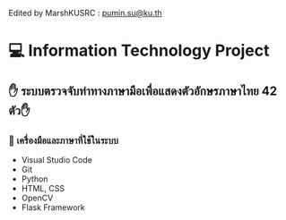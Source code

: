 Edited by MarshKUSRC : pumin.su@ku.th
# :computer: Information Technology Project
## :raised_hand: ระบบตรวจจับท่าทางภาษามือเพื่อแสดงตัวอักษรภาษาไทย 42 ตัว:raised_hand:

### :wrench: เครื่องมือและภาษาที่ใช้ในระบบ
  * Visual Studio Code
  * Git
  * Python
  * HTML, CSS
  * OpenCV
  * Flask Framework